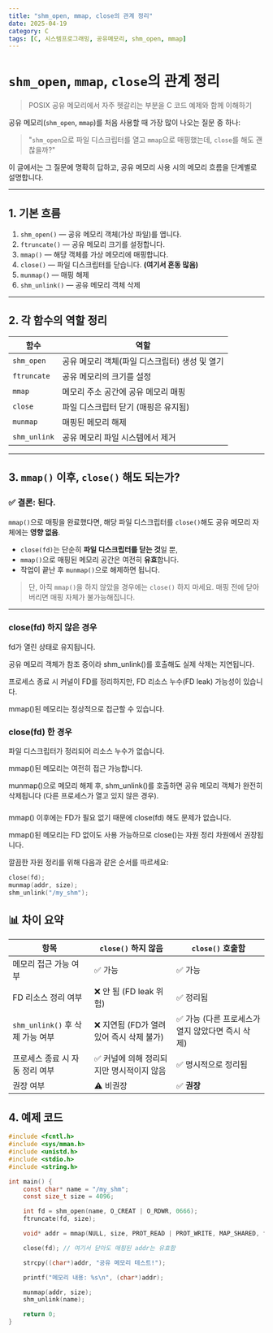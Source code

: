 ```yaml
---
title: "shm_open, mmap, close의 관계 정리"
date: 2025-04-19
category: C
tags: [C, 시스템프로그래밍, 공유메모리, shm_open, mmap]
---
```


# `shm_open`, `mmap`, `close`의 관계 정리  
> POSIX 공유 메모리에서 자주 헷갈리는 부분을 C 코드 예제와 함께 이해하기

공유 메모리(`shm_open`, `mmap`)를 처음 사용할 때 가장 많이 나오는 질문 중 하나:

> "`shm_open`으로 파일 디스크립터를 열고 `mmap`으로 매핑했는데, `close`를 해도 괜찮을까?"

이 글에서는 그 질문에 명확히 답하고, 공유 메모리 사용 시의 메모리 흐름을 단계별로 설명합니다.

---

## 1. 기본 흐름

1. `shm_open()` — 공유 메모리 객체(가상 파일)를 엽니다.  
2. `ftruncate()` — 공유 메모리 크기를 설정합니다.  
3. `mmap()` — 해당 객체를 가상 메모리에 매핑합니다.  
4. `close()` — 파일 디스크립터를 닫습니다. **(여기서 혼동 많음)**  
5. `munmap()` — 매핑 해제  
6. `shm_unlink()` — 공유 메모리 객체 삭제  

---

## 2. 각 함수의 역할 정리

| 함수         | 역할                                           |
| ------------ | ---------------------------------------------- |
| `shm_open`   | 공유 메모리 객체(파일 디스크립터) 생성 및 열기 |
| `ftruncate`  | 공유 메모리의 크기를 설정                      |
| `mmap`       | 메모리 주소 공간에 공유 메모리 매핑            |
| `close`      | 파일 디스크립터 닫기 (매핑은 유지됨)           |
| `munmap`     | 매핑된 메모리 해제                             |
| `shm_unlink` | 공유 메모리 파일 시스템에서 제거               |

---

## 3. `mmap()` 이후, `close()` 해도 되는가?

### ✅ 결론: **된다.**

`mmap()`으로 매핑을 완료했다면, 해당 파일 디스크립터를 `close()`해도 공유 메모리 자체에는 **영향 없음**.

- `close(fd)`는 단순히 **파일 디스크립터를 닫는 것**일 뿐,  
- `mmap()`으로 매핑된 메모리 공간은 여전히 **유효**합니다.  
- 작업이 끝난 후 `munmap()`으로 해제하면 됩니다.

> 단, 아직 `mmap()`을 하지 않았을 경우에는 `close()` 하지 마세요. 매핑 전에 닫아버리면 매핑 자체가 불가능해집니다.

---

### close(fd) 하지 않은 경우
fd가 열린 상태로 유지됩니다.

공유 메모리 객체가 참조 중이라 shm_unlink()를 호출해도 실제 삭제는 지연됩니다.

프로세스 종료 시 커널이 FD를 정리하지만, FD 리소스 누수(FD leak) 가능성이 있습니다.

mmap()된 메모리는 정상적으로 접근할 수 있습니다.

### close(fd) 한 경우
파일 디스크립터가 정리되어 리소스 누수가 없습니다.

mmap()된 메모리는 여전히 접근 가능합니다.

munmap()으로 메모리 해제 후, shm_unlink()를 호출하면 공유 메모리 객체가 완전히 삭제됩니다 (다른 프로세스가 열고 있지 않은 경우).

### 
mmap() 이후에는 FD가 필요 없기 때문에 close(fd) 해도 문제가 없습니다.

mmap()된 메모리는 FD 없이도 사용 가능하므로 close()는 자원 정리 차원에서 권장됩니다.

깔끔한 자원 정리를 위해 다음과 같은 순서를 따르세요:

```c
close(fd);
munmap(addr, size);
shm_unlink("/my_shm");
```

## 📊 차이 요약

| 항목                             | `close()` 하지 않음                      | `close()` 호출함                                 |
| -------------------------------- | ---------------------------------------- | ------------------------------------------------ |
| 메모리 접근 가능 여부            | ✅ 가능                                   | ✅ 가능                                           |
| FD 리소스 정리 여부              | ❌ 안 됨 (FD leak 위험)                   | ✅ 정리됨                                         |
| `shm_unlink()` 후 삭제 가능 여부 | ❌ 지연됨 (FD가 열려 있어 즉시 삭제 불가) | ✅ 가능 (다른 프로세스가 열지 않았다면 즉시 삭제) |
| 프로세스 종료 시 자동 정리 여부  | ✅ 커널에 의해 정리되지만 명시적이지 않음 | ✅ 명시적으로 정리됨                              |
| 권장 여부                        | ⚠️ 비권장                                 | ✅ **권장**                                       |


## 4. 예제 코드

```c
#include <fcntl.h>
#include <sys/mman.h>
#include <unistd.h>
#include <stdio.h>
#include <string.h>

int main() {
    const char* name = "/my_shm";
    const size_t size = 4096;

    int fd = shm_open(name, O_CREAT | O_RDWR, 0666);
    ftruncate(fd, size);

    void* addr = mmap(NULL, size, PROT_READ | PROT_WRITE, MAP_SHARED, fd, 0);

    close(fd); // 여기서 닫아도 매핑된 addr는 유효함

    strcpy((char*)addr, "공유 메모리 테스트!");

    printf("메모리 내용: %s\n", (char*)addr);

    munmap(addr, size);
    shm_unlink(name);

    return 0;
}
```
